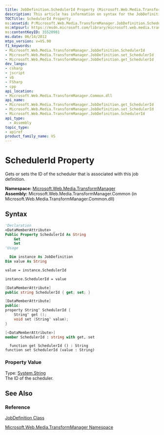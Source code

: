 ```yaml
---
title: JobDefinition.SchedulerId Property (Microsoft.Web.Media.TransformManager)
description: This article has information on syntax for the JobDefinition.SchedulerId property, as well as links to reference materials. 
TOCTitle: SchedulerId Property
ms:assetid: P:Microsoft.Web.Media.TransformManager.JobDefinition.SchedulerId
ms:mtpsurl: https://msdn.microsoft.com/library/microsoft.web.media.transformmanager.jobdefinition.schedulerid(v=VS.90)
ms:contentKeyID: 35520981
ms.date: 06/14/2012
mtps_version: v=VS.90
f1_keywords:
- Microsoft.Web.Media.TransformManager.JobDefinition.SchedulerId
- Microsoft.Web.Media.TransformManager.JobDefinition.set_SchedulerId
- Microsoft.Web.Media.TransformManager.JobDefinition.get_SchedulerId
dev_langs:
- csharp
- jscript
- vb
- FSharp
- cpp
api_location:
- Microsoft.Web.Media.TransformManager.Common.dll
api_name:
- Microsoft.Web.Media.TransformManager.JobDefinition.get_SchedulerId
- Microsoft.Web.Media.TransformManager.JobDefinition.set_SchedulerId
- Microsoft.Web.Media.TransformManager.JobDefinition.SchedulerId
api_type:
  - Assembly
topic_type:
- apiref
product_family_name: VS
---
```


# SchedulerId Property

Gets or sets the ID of the scheduler that is associated with this job definition.

**Namespace:**  [Microsoft.Web.Media.TransformManager](microsoft-web-media-transformmanager-namespace.md)  
**Assembly:**  Microsoft.Web.Media.TransformManager.Common (in Microsoft.Web.Media.TransformManager.Common.dll)

## Syntax

```vb
'Declaration
<DataMemberAttribute> _
Public Property SchedulerId As String
    Get
    Set
'Usage

  Dim instance As JobDefinition
Dim value As String

value = instance.SchedulerId

instance.SchedulerId = value
```

```csharp
[DataMemberAttribute]
public string SchedulerId { get; set; }
```

```cpp
[DataMemberAttribute]
public:
property String^ SchedulerId {
    String^ get ();
    void set (String^ value);
}
```

``` fsharp
[<DataMemberAttribute>]
member SchedulerId : string with get, set
```

```jscript
  function get SchedulerId () : String
function set SchedulerId (value : String)
```

### Property Value

Type: [System.String](https://msdn.microsoft.com/library/s1wwdcbf)  
The ID of the scheduler.  

## See Also

### Reference

[JobDefinition Class](jobdefinition-class-microsoft-web-media-transformmanager.md)

[Microsoft.Web.Media.TransformManager Namespace](microsoft-web-media-transformmanager-namespace.md)
